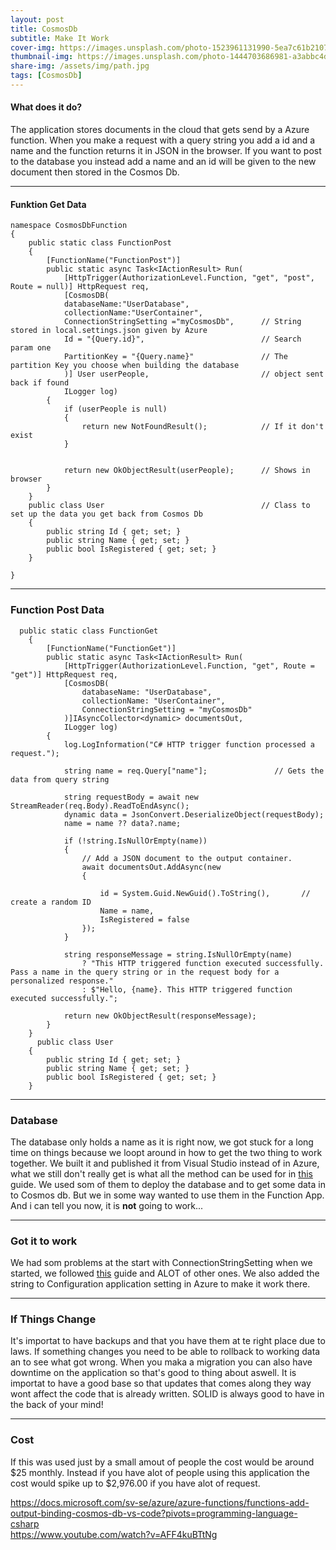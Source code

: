 ```yaml
---
layout: post
title: CosmosDb
subtitle: Make It Work
cover-img: https://images.unsplash.com/photo-1523961131990-5ea7c61b2107?ixid=MnwxMjA3fDB8MHxwaG90by1wYWdlfHx8fGVufDB8fHx8&ixlib=rb-1.2.1&auto=format&fit=crop&w=1000&q=80
thumbnail-img: https://images.unsplash.com/photo-1444703686981-a3abbc4d4fe3?ixlib=rb-1.2.1&ixid=MnwxMjA3fDB8MHxwaG90by1wYWdlfHx8fGVufDB8fHx8&auto=format&fit=crop&w=1100&q=80
share-img: /assets/img/path.jpg
tags: [CosmosDb]
---
```


#### What does it do?
The application stores documents in the cloud that gets send by a Azure function. When you make a request with a query string you add a id and a name and the function returns it in JSON in the browser. If you want to post to the database you instead add a name and an id will be given to the new document then stored in the Cosmos Db.  

_______________________

#### Funktion Get Data
```
namespace CosmosDbFunction
{
    public static class FunctionPost
    {
        [FunctionName("FunctionPost")]
        public static async Task<IActionResult> Run(
            [HttpTrigger(AuthorizationLevel.Function, "get", "post", Route = null)] HttpRequest req,
            [CosmosDB(
            databaseName:"UserDatabase",            
            collectionName:"UserContainer",
            ConnectionStringSetting ="myCosmosDb",      // String stored in local.settings.json given by Azure
            Id = "{Query.id}",                          // Search param one
            PartitionKey = "{Query.name}"               // The partition Key you choose when building the database
            )] User userPeople,                         // object sent back if found
            ILogger log)
        {
            if (userPeople is null)
            {
                return new NotFoundResult();            // If it don't exist
            }


            return new OkObjectResult(userPeople);      // Shows in browser
        }
    }
    public class User                                   // Class to set up the data you get back from Cosmos Db
    {
        public string Id { get; set; }
        public string Name { get; set; }
        public bool IsRegistered { get; set; }
    }

}

```

_______________________

### Function Post Data  

```
  public static class FunctionGet
    {
        [FunctionName("FunctionGet")]
        public static async Task<IActionResult> Run(
            [HttpTrigger(AuthorizationLevel.Function, "get", Route = "get")] HttpRequest req,
            [CosmosDB(
                databaseName: "UserDatabase",
                collectionName: "UserContainer",
                ConnectionStringSetting = "myCosmosDb"
            )]IAsyncCollector<dynamic> documentsOut,
            ILogger log)
        {
            log.LogInformation("C# HTTP trigger function processed a request.");

            string name = req.Query["name"];               // Gets the data from query string

            string requestBody = await new StreamReader(req.Body).ReadToEndAsync();
            dynamic data = JsonConvert.DeserializeObject(requestBody);
            name = name ?? data?.name;                     

            if (!string.IsNullOrEmpty(name))                
            {
                // Add a JSON document to the output container.
                await documentsOut.AddAsync(new
                {
                    
                    id = System.Guid.NewGuid().ToString(),       // create a random ID
                    Name = name,                        
                    IsRegistered = false
                });
            }

            string responseMessage = string.IsNullOrEmpty(name)
                ? "This HTTP triggered function executed successfully. Pass a name in the query string or in the request body for a personalized response."
                : $"Hello, {name}. This HTTP triggered function executed successfully.";

            return new OkObjectResult(responseMessage); 
        }
    }
      public class User
    {
        public string Id { get; set; }
        public string Name { get; set; }
        public bool IsRegistered { get; set; }
    }

```
_______________________

### Database
The database only holds a name as it is right now, we got stuck for a long time on things because we loopt around in how to get the two thing to work together. We built it and published it from Visual Studio instead of in Azure, what we still don't really get is what all the method can be used for in [this](https://docs.microsoft.com/sv-se/azure/cosmos-db/sql/sql-api-get-started) guide. We used som of them to deploy the database and to get some data in to Cosmos db. But we in some way wanted to use them in the Function App. And i can tell you now, it is **not** going to work... 

_______________________

### Got it to work    
We had som problems at the start with ConnectionStringSetting when we started, we followed [this](https://docs.microsoft.com/sv-se/azure/azure-functions/functions-add-output-binding-cosmos-db-vs-code?pivots=programming-language-csharp) guide and ALOT of other ones. 
We also added the string to Configuration application setting in Azure to make it work there.

_______________________
### If Things Change
It's importat to have backups and that you have them at te right place due to laws. If something changes you need to be able to rollback to working data an to see what got wrong. When you maka a migration you can also have downtime on the application so that's good to thing about aswell. It is importat to have a good base so that updates that comes along they way wont affect the code that is already written. SOLID is always good to have in the back of your mind! 

_______________________
### Cost
If this was used just by a small amout of people the cost would be around $25 monthly. Instead if you have alot of people using this application the cost would spike up to $2,976.00 if you have alot of request. 

<https://docs.microsoft.com/sv-se/azure/azure-functions/functions-add-output-binding-cosmos-db-vs-code?pivots=programming-language-csharp>    
<https://www.youtube.com/watch?v=AFF4kuBTtNg>  